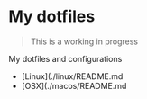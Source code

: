 # My dotfiles

> This is a working in progress

My dotfiles and configurations

- [Linux](./linux/README.md
- [OSX](./macos/README.md

